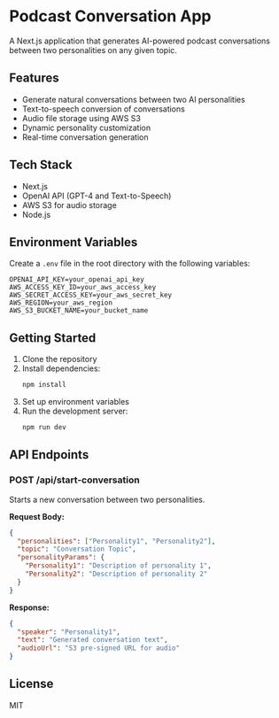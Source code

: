 # Podcast Conversation App

A Next.js application that generates AI-powered podcast conversations between two personalities on any given topic.

## Features

- Generate natural conversations between two AI personalities
- Text-to-speech conversion of conversations
- Audio file storage using AWS S3
- Dynamic personality customization
- Real-time conversation generation

## Tech Stack

- Next.js
- OpenAI API (GPT-4 and Text-to-Speech)
- AWS S3 for audio storage
- Node.js

## Environment Variables

Create a `.env` file in the root directory with the following variables:

```env
OPENAI_API_KEY=your_openai_api_key
AWS_ACCESS_KEY_ID=your_aws_access_key
AWS_SECRET_ACCESS_KEY=your_aws_secret_key
AWS_REGION=your_aws_region
AWS_S3_BUCKET_NAME=your_bucket_name
```

## Getting Started

1. Clone the repository
2. Install dependencies:
   ```bash
   npm install
   ```
3. Set up environment variables
4. Run the development server:
   ```bash
   npm run dev
   ```

## API Endpoints

### POST /api/start-conversation

Starts a new conversation between two personalities.

**Request Body:**

```json
{
  "personalities": ["Personality1", "Personality2"],
  "topic": "Conversation Topic",
  "personalityParams": {
    "Personality1": "Description of personality 1",
    "Personality2": "Description of personality 2"
  }
}
```

**Response:**

```json
{
  "speaker": "Personality1",
  "text": "Generated conversation text",
  "audioUrl": "S3 pre-signed URL for audio"
}
```

## License

MIT
